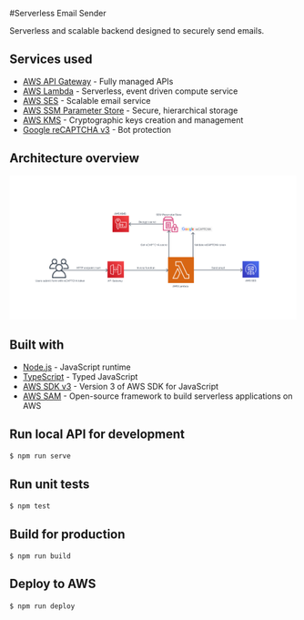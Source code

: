 #Serverless Email Sender

Serverless and scalable backend designed to securely send emails.

## Services used

- [AWS API Gateway](https://aws.amazon.com/api-gateway/) - Fully managed APIs
- [AWS Lambda](https://aws.amazon.com/lambda/) - Serverless, event driven compute service
- [AWS SES](https://aws.amazon.com/ses/) - Scalable email service
- [AWS SSM Parameter Store](https://docs.aws.amazon.com/systems-manager/) - Secure, hierarchical storage
- [AWS KMS](https://aws.amazon.com/kms/) - Cryptographic keys creation and management
- [Google reCAPTCHA v3](https://www.google.com/recaptcha/about/) - Bot protection

## Architecture overview

![Architecture image](docs/architecture.png)

## Built with

- [Node.js](https://nodejs.org/en/) - JavaScript runtime
- [TypeScript](https://www.typescriptlang.org/) - Typed JavaScript
- [AWS SDK v3](https://docs.aws.amazon.com/AWSJavaScriptSDK/v3/latest/) - Version 3 of AWS SDK for JavaScript
- [AWS SAM](https://docs.aws.amazon.com/serverless-application-model/) - Open-source framework to build serverless applications on AWS

## Run local API for development

```
$ npm run serve
```

## Run unit tests

```
$ npm test
```

## Build for production

```
$ npm run build
```

## Deploy to AWS

```
$ npm run deploy
```
